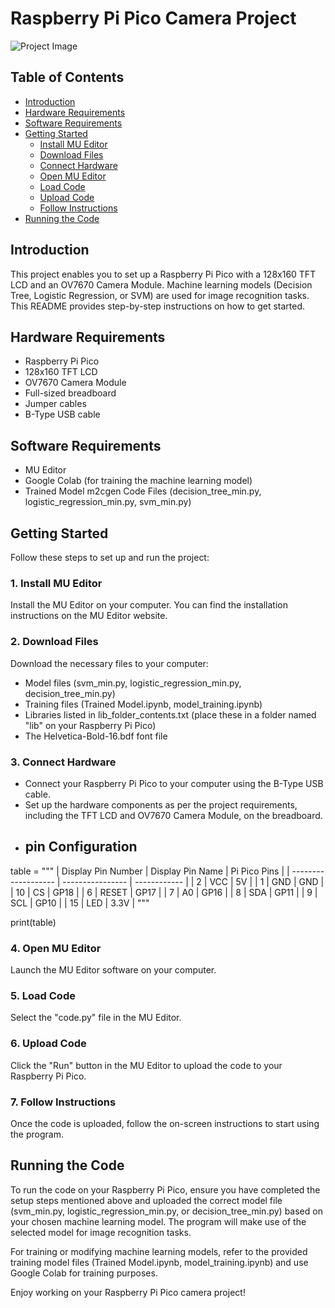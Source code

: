 # Raspberry Pi Pico Camera Project

![Project Image](project_image.jpg)

## Table of Contents

- [Introduction](#introduction)
- [Hardware Requirements](#hardware-requirements)
- [Software Requirements](#software-requirements)
- [Getting Started](#getting-started)
  - [Install MU Editor](#1-install-mu-editor)
  - [Download Files](#2-download-files)
  - [Connect Hardware](#3-connect-hardware)
  - [Open MU Editor](#4-open-mu-editor)
  - [Load Code](#5-load-code)
  - [Upload Code](#6-upload-code)
  - [Follow Instructions](#7-follow-instructions)
- [Running the Code](#running-the-code)

## Introduction

This project enables you to set up a Raspberry Pi Pico with a 128x160 TFT LCD and an OV7670 Camera Module. Machine learning models (Decision Tree, Logistic Regression, or SVM) are used for image recognition tasks. This README provides step-by-step instructions on how to get started.

## Hardware Requirements

- Raspberry Pi Pico
- 128x160 TFT LCD
- OV7670 Camera Module
- Full-sized breadboard
- Jumper cables
- B-Type USB cable

## Software Requirements

- MU Editor
- Google Colab (for training the machine learning model)
- Trained Model m2cgen Code Files (decision_tree_min.py, logistic_regression_min.py, svm_min.py)

## Getting Started

Follow these steps to set up and run the project:

### 1. Install MU Editor

Install the MU Editor on your computer. You can find the installation instructions on the MU Editor website.

### 2. Download Files

Download the necessary files to your computer:

- Model files (svm_min.py, logistic_regression_min.py, decision_tree_min.py)
- Training files (Trained Model.ipynb, model_training.ipynb)
- Libraries listed in lib_folder_contents.txt (place these in a folder named "lib" on your Raspberry Pi Pico)
- The Helvetica-Bold-16.bdf font file

### 3. Connect Hardware

- Connect your Raspberry Pi Pico to your computer using the B-Type USB cable.
- Set up the hardware components as per the project requirements, including the TFT LCD and OV7670 Camera Module, on the breadboard.
- ## pin Configuration
 table = """
| Display Pin Number | Display Pin Name | Pi Pico Pins |
| ------------------- | ---------------- | ------------ |
| 2                   | VCC              | 5V           |
| 1                   | GND              | GND          |
| 10                  | CS               | GP18         |
| 6                   | RESET            | GP17         |
| 7                   | A0               | GP16         |
| 8                   | SDA              | GP11         |
| 9                   | SCL              | GP10         |
| 15                  | LED              | 3.3V         |
"""

print(table)

### 4. Open MU Editor

Launch the MU Editor software on your computer.

### 5. Load Code

Select the "code.py" file in the MU Editor.

### 6. Upload Code

Click the "Run" button in the MU Editor to upload the code to your Raspberry Pi Pico.

### 7. Follow Instructions

Once the code is uploaded, follow the on-screen instructions to start using the program.

## Running the Code

To run the code on your Raspberry Pi Pico, ensure you have completed the setup steps mentioned above and uploaded the correct model file (svm_min.py, logistic_regression_min.py, or decision_tree_min.py) based on your chosen machine learning model. The program will make use of the selected model for image recognition tasks.

For training or modifying machine learning models, refer to the provided training model files (Trained Model.ipynb, model_training.ipynb) and use Google Colab for training purposes.

Enjoy working on your Raspberry Pi Pico camera project!

